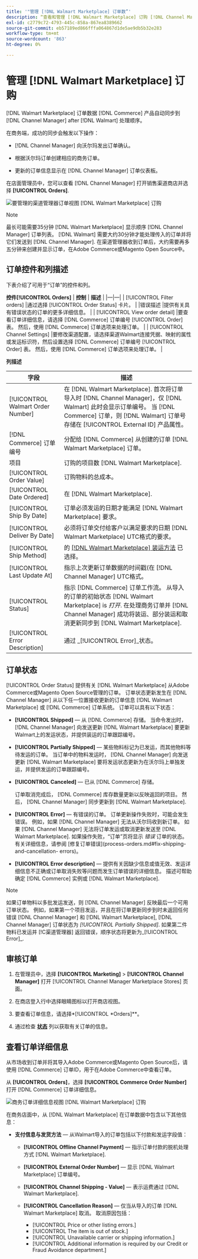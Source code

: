 ```yaml
---
title: '"管理 [!DNL Walmart Marketplace] 订单数”'
description: “查看和管理 [!DNL Walmart Marketplace] 订购 [!DNL Channel Manager] 为Adobe Commerce和Magento Open Source。”
exl-id: c2779c72-4793-445c-858a-867ea8389662
source-git-commit: eb57189ed866fffa064867d1de5ae9db5b32e283
workflow-type: tm+mt
source-wordcount: '863'
ht-degree: 0%

---
```


# 管理 [!DNL Walmart Marketplace] 订购

[!DNL Walmart Marketplace] 订单数据 [!DNL Commerce] 产品自动同步到 [!DNL Channel Manager] after [!DNL Walmart] 处理顺序。

在商务端，成功的同步会触发以下操作：

- [!DNL Channel Manager] 向沃尔玛发出订单确认。

- 根据沃尔玛订单创建相应的商务订单。

- 更新的订单信息显示在 [!DNL Channel Manager] 订单仪表板。

在店面管理员中，您可以查看 [!DNL Channel Manager] 打开销售渠道商店并选择 **[!UICONTROL Orders]**.

![要管理的渠道管理器订单视图 [!DNL Walmart Marketplace] 订购](assets/orders-dashboard-view.png)

>[!NOTE]
>
>最长可能需要35分钟 [!DNL Walmart Marketplace] 显示顺序 [!DNL Channel Manager] 订单列表。 [!DNL Walmart] 需要大约30分钟才能处理传入的订单并将它们发送到 [!DNL Channel Manager]. 在渠道管理器收到订单后，大约需要再多五分钟来创建并显示订单，在Adobe Commerce或Magento Open Source中。

## 订单控件和列描述

下表介绍了可用于“订单”的控件和列。

**控件[!UICONTROL Orders]**
| **控制**                    | **描述**                                                                                                                                                                                                                                                                  | |—|—| | [!UICONTROL Filter orders]     |通过选择 [!UICONTROL Order Status] 卡片。                                                                                                                                                                                                           | |错误描述 |提供有关具有错误状态的订单的更多详细信息。                                                                                                                                                                                                            | | [!UICONTROL View order detail] |要查看订单详细信息，请选择 [!DNL Commerce] 订单编号 [!UICONTROL Order] 表。 然后，使用 [!DNL Commerce] 订单选项来处理订单。                                                                                                                    | | [!UICONTROL Channel Settings]  |要修改渠道配置，请选择渠道Walmart连接凭据、映射的属性或发运标识符，然后设置选择 [!DNL Commerce] 订单编号 [!UICONTROL Order] 表。 然后，使用 [!DNL Commerce] 订单选项来处理订单。 |


**列描述**

| 字段 | 描述 |
|-----------------------------------|-------------------------------------------------------------------------------------------------------------------------------------------------------------------------------------------------------------------------------------------------------------------------------------------------------------------------------------------------------------------------------|
| [!UICONTROL Walmart Order Number] | 在 [!DNL Walmart Marketplace]. 首次将订单导入时 [!DNL Channel Manager]，仅 [!DNL Walmart] 此时会显示订单编号。 当 [!DNL Commerce] 订单，则 [!DNL Walmart] 订单号存储在 [!UICONTROL External ID] 产品属性。 |
| [!DNL Commerce] 订单编号 | 分配给 [!DNL Commerce] 从创建的订单 [!DNL Walmart Marketplace] 订单。 |
| 项目 | 订购的项目数 [!DNL Walmart Marketplace]. |
| [!UICONTROL Order Value] | 订购物料的总成本。 |
| [!UICONTROL Date Ordered] | 在 [!DNL Walmart Marketplace]. |
| [!UICONTROL Ship By Date] | 订单必须发运的日期才能满足 [!DNL Walmart Marketplace] 要求。 |
| [!UICONTROL Deliver By Date] | 必须将订单交付给客户以满足要求的日期 [!DNL Walmart Marketplace] UTC格式的要求。 |
| [!UICONTROL Ship Method] | 的 [[!DNL Walmart Marketplace] 装运方法](https://sellerhelp.walmart.com/s/guide?article=000007893) 已选择。 |
| [!UICONTROL Last Update At] | 指示上次更新订单数据的时间戳(在 [!DNL Channel Manager] UTC格式。 |
| [!UICONTROL Status] | 指示 [!DNL Commerce] 订单工作流。 从导入的订单的初始状态 [!DNL Walmart Marketplace] is _打开_. 在处理商务订单并 [!DNL Channel Manager] 成功将装运、部分装运和取消更新同步到 [!DNL Walmart Marketplace]. |
| [!UICONTROL Error Description] | 通过 _[!UICONTROL Error]_状态。 |

## 订单状态


[!UICONTROL Order Status] 提供有关 [!DNL Walmart Marketplace] 从Adobe Commerce或Magento Open Source管理的订单。 订单状态更新发生在 [!DNL Channel Manager] 从以下任一位置接收更新的订单信息 [!DNL Walmart Marketplace] 或 [!DNL Commerce] 订单系统。 订单可以具有以下状态：

- **[!UICONTROL Shipped]** — 从 [!DNL Commerce] 存储。 当命令发出时， [!DNL Channel Manager] 向发送更新 [!DNL Walmart Marketplace] 要更新Walmart上的发运状态，并提供装运的订单跟踪编号。

- **[!UICONTROL Partially Shipped]** — 某些物料标记为已发运，而其他物料等待发运的订单。 当订单中的物料发运时， [!DNL Channel Manager] 向发送更新 [!DNL Walmart Marketplace] 要将发运状态更新为在沃尔玛上单独发运，并提供发运的订单跟踪编号。

- **[!UICONTROL Canceled]** — 已从 [!DNL Commerce] 存储。

   订单取消完成后， [!DNL Commerce] 库存数量更新以反映返回的项目。 然后， [!DNL Channel Manager] 同步更新到 [!DNL Walmart Marketplace].

- **[!UICONTROL Error]** — 有错误的订单。 订单更新操作失败时，可能会发生错误。 例如，如果 [!DNL Channel Manager] 无法从沃尔玛收到新订单。 如果 [!DNL Channel Manager] 无法将订单发运或取消更新发送至 [!DNL Walmart Marketplace]. 如果操作失败，“订单”页将显示 _错误_ 订单的状态。 有关详细信息，请参阅 [修复订单错误](process-orders.md#fix-shipping-and-cancellation- errors)。

- **[!UICONTROL Error description]** — 提供有关因缺少信息或值无效、发运详细信息不正确或订单取消失败等问题而发生订单错误的详细信息。 描述可帮助确定 [!DNL Commerce] 实例或 [!DNL Walmart Marketplace].

>[!NOTE]
>
>如果订单物料以多批发运发送，则 [!DNL Channel Manager] 反映最后一个可用订单状态。 例如，如果第一个项目发运，并且在将订单更新同步到时未返回任何错误 [!DNL Channel Manager] 和 [!DNL Walmart Marketplace], [!DNL Channel Manager] 订单状态为 _[!UICONTROL Partially Shipped]_.  如果第二件物料已发运并 [!C渠道管理器] 返回错误，顺序状态将更新为_[!UICONTROL Error]_.

## 审核订单

1. 在管理员中，选择 **[!UICONTROL Marketing]** > **[!UICONTROL Channel Manager]** 打开 [!UICONTROL Channel Manager Marketplace Stores] 页面。

1. 在商店登入行中选择眼睛图标以打开商店视图。

1. 要查看订单信息，请选择*[!UICONTROL *Orders]**。

1. 通过检查 **[状态](#about-order-status)** 列以获取有关订单的信息。

## 查看订单详细信息

从市场收到订单并将其导入Adobe Commerce或Magento Open Source后，请使用 [!DNL Commerce] 订单ID，用于在Adobe Commerce中查看订单。

从 **[!UICONTROL Orders]**，选择 **[!UICONTROL Commerce Order Number]** 打开 [!DNL Commerce] 订单详细信息。

![商务订单详细信息视图 [!DNL Walmart Marketplace] 订购](assets/order-detail-with-external-order-id.png)

在商务店面中，从 [!DNL Walmart Marketplace] 在订单数据中包含以下其他信息：

- **支付信息与发货方法** — 从Walmart导入的订单包括以下付款和发运字段值：

   - **[!UICONTROL Offline Channel Payment]** — 指示订单付款的脱机处理方式 [!DNL Walmart Marketplace].

   - **[!UICONTROL External Order Number]** — 显示 [!DNL Walmart Marketplace] 订单编号。

   - **[!UICONTROL Channel Shipping - Value]** — 表示运费通过 [!DNL Walmart Marketplace].

   - **[!UICONTROL Cancellation Reason]** — 仅当从导入的订单 [!DNL Walmart Marketplace] 取消。 取消原因包括：

      - [!UICONTROL Price or other listing errors.]
      - [!UICONTROL The item is out of stock.]
      - [!UICONTROL Unavailable carrier or shipping information.]
      - [!UICONTROL Additional information is required by our Credit or Fraud Avoidance department.]

